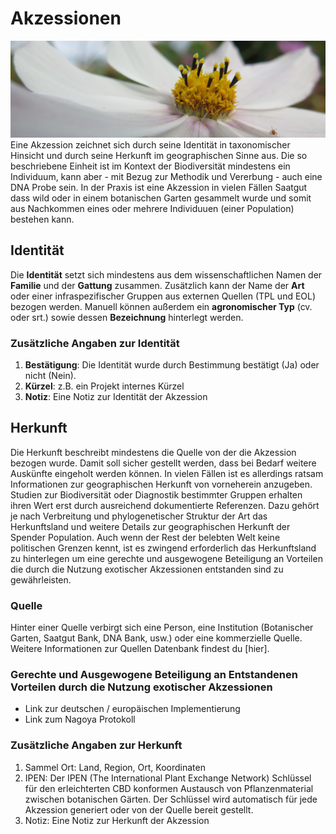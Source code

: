 <!-- TITLE: Nicklab -->
<!-- SUBTITLE: Verwaltung einer botanischen Sammlung und Integration gesammelter Daten -->

# Akzessionen
![Img 0462](/uploads/nicklab/img-0462.jpg "Img 0462")
Eine Akzession zeichnet sich durch seine Identität in taxonomischer Hinsicht und durch seine Herkunft im geographischen Sinne aus. Die so beschriebene Einheit ist im Kontext der Biodiversität mindestens ein Individuum, kann aber - mit Bezug zur Methodik und Vererbung - auch eine DNA Probe sein. In der Praxis ist eine Akzession in vielen Fällen Saatgut dass wild oder in einem botanischen Garten gesammelt wurde und somit aus Nachkommen eines oder mehrere Individuuen (einer Population) bestehen kann.
## Identität
Die **Identität** setzt sich mindestens aus dem wissenschaftlichen Namen der **Familie** und der **Gattung** zusammen. Zusätzlich kann der Name der **Art** oder einer infraspezifischer Gruppen aus externen Quellen (TPL und EOL) bezogen werden. Manuell können außerdem ein **agronomischer Typ** (cv. oder srt.) sowie dessen **Bezeichnung** hinterlegt werden.
### Zusätzliche Angaben zur Identität
1. **Bestätigung**: Die Identität wurde durch Bestimmung bestätigt (Ja) oder nicht (Nein).
2. **Kürzel**: z.B. ein Projekt internes Kürzel
3. **Notiz**: Eine Notiz zur Identität der Akzession
## Herkunft
Die Herkunft beschreibt mindestens die Quelle von der die Akzession bezogen wurde. Damit soll sicher gestellt werden, dass bei Bedarf weitere Auskünfte eingeholt werden können. In vielen Fällen ist es allerdings ratsam Informationen zur geographischen Herkunft von vorneherein anzugeben. Studien zur Biodiversität oder Diagnostik bestimmter Gruppen erhalten ihren Wert erst durch ausreichend dokumentierte Referenzen. Dazu gehört je nach Verbreitung und phylogenetischer Struktur der Art das Herkunftsland und weitere Details zur geographischen Herkunft der Spender Population. Auch wenn der Rest der belebten Welt keine politischen Grenzen kennt, ist es zwingend erforderlich das Herkunftsland zu hinterlegen um eine gerechte und ausgewogene Beteiligung an Vorteilen die durch die Nutzung exotischer Akzessionen entstanden sind zu gewährleisten.
### Quelle
Hinter einer Quelle verbirgt sich eine Person, eine Institution (Botanischer Garten, Saatgut Bank, DNA Bank, usw.) oder eine kommerzielle Quelle. Weitere Informationen zur Quellen Datenbank findest du [hier].
### Gerechte und Ausgewogene Beteiligung an Entstandenen Vorteilen durch die Nutzung exotischer Akzessionen
* Link zur deutschen / europäischen Implementierung
* Link zum Nagoya Protokoll
### Zusätzliche Angaben zur Herkunft
1. Sammel Ort: Land, Region, Ort, Koordinaten
2. IPEN: Der IPEN (The International Plant Exchange Network) Schlüssel für den erleichterten CBD konformen Austausch von Pflanzenmaterial zwischen botanischen Gärten. Der Schlüssel wird automatisch für jede Akzession generiert oder von der Quelle bereit gestellt.
3. Notiz: Eine Notiz zur Herkunft der Akzession